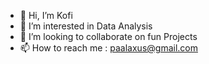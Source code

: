 - 👋 Hi, I’m Kofi
- 👀 I’m interested in Data Analysis
- 💞️ I’m looking to collaborate on fun Projects
- 📫 How to reach me : paalaxus@gmail.com

<!---
paalaxus/paalaxus is a ✨ special ✨ repository because its `README.md` (this file) appears on your GitHub profile.
You can click the Preview link to take a look at your changes.
--->
